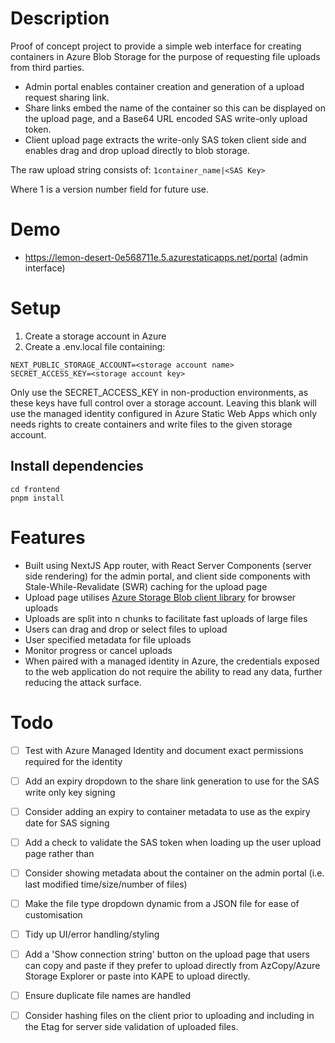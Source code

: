 # Description
Proof of concept project to provide a simple web interface for creating containers in Azure Blob Storage for the purpose of requesting file uploads from third parties.

- Admin portal enables container creation and generation of a upload request sharing link.
- Share links embed the name of the container so this can be displayed on the upload page, and a Base64 URL encoded SAS write-only upload token.
- Client upload page extracts the write-only SAS token client side and enables drag and drop upload directly to blob storage.

The raw upload string consists of:
```1container_name|<SAS Key>```

Where 1 is a version number field for future use.


# Demo

- https://lemon-desert-0e568711e.5.azurestaticapps.net/portal (admin interface)

# Setup

1. Create a storage account in Azure
2. Create a .env.local file containing:

```
NEXT_PUBLIC_STORAGE_ACCOUNT=<storage account name>
SECRET_ACCESS_KEY=<storage account key>
```
Only use the SECRET_ACCESS_KEY in non-production environments, as these keys have full control over a storage account.
Leaving this blank will use the managed identity configured in Azure Static Web Apps which only needs rights to create containers and write files to the given storage account.

## Install dependencies

```
cd frontend
pnpm install
```

# Features
- Built using NextJS App router, with React Server Components (server side rendering) for the admin portal, and client side components with Stale-While-Revalidate (SWR) caching for the upload page
- Upload page utilises [Azure Storage Blob client library](https://www.npmjs.com/package/@azure/storage-blob) for browser uploads
- Uploads are split into n chunks to facilitate fast uploads of large files
- Users can drag and drop or select files to upload
- User specified metadata for file uploads
- Monitor progress or cancel uploads
- When paired with a managed identity in Azure, the credentials exposed to the web application do not require the ability to read any data, further reducing the attack surface.

# Todo

- [ ] Test with Azure Managed Identity and document exact permissions required for the identity
- [ ] Add an expiry dropdown to the share link generation to use for the SAS write only key signing
- [ ] Consider adding an expiry to container metadata to use as the expiry date for SAS signing
- [ ] Add a check to validate the SAS token when loading up the user upload page rather than 
- [ ] Consider showing metadata about the container on the admin portal (i.e. last modified time/size/number of files)
- [ ] Make the file type dropdown dynamic from a JSON file for ease of customisation
- [ ] Tidy up UI/error handling/styling
- [ ] Add a 'Show connection string' button on the upload page that users can copy and paste if they prefer to upload directly from AzCopy/Azure Storage Explorer or paste into KAPE to upload directly.
- [ ] Ensure duplicate file names are handled
- [ ] Consider hashing files on the client prior to uploading and including in the Etag for server side validation of uploaded files.


